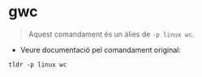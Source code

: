 # gwc

> Aquest comandament és un àlies de `-p linux wc`.

- Veure documentació pel comandament original:

`tldr -p linux wc`
